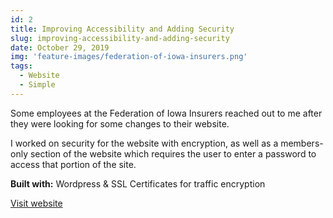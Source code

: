 ```yaml
---
id: 2
title: Improving Accessibility and Adding Security
slug: improving-accessibility-and-adding-security
date: October 29, 2019
img: 'feature-images/federation-of-iowa-insurers.png'
tags:
  - Website
  - Simple
---
```


Some employees at the Federation of Iowa Insurers reached out to me after they were looking for some changes to their website.

<!--more-->

I worked on security for the website with encryption, as well as a members-only section of the website which requires the user to enter a password to access that portion of the site.

**Built with:** Wordpress & SSL Certificates for traffic encryption

[Visit website](http://federationofiowainsurers.com)
